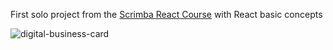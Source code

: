 First solo project from the [Scrimba React Course](https://scrimba.com/learn/learnreact) with React basic concepts

![digital-business-card](https://user-images.githubusercontent.com/117361090/214138476-3a7eaa54-ac5c-474b-a14b-d2fab115c92f.png)
